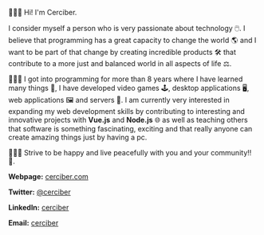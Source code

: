 🙋🏻‍♂️ Hi! I'm Cerciber.

I consider myself a person who is very passionate about technology 🖱️. I believe that programming has a great capacity to change the world 🌎 and I want to be part of that change by creating incredible products 🛠️ that contribute to a more just and balanced world in all aspects of life ⚖️.

👨🏻‍💻 I got into programming for more than 8 years where I have learned many things 🧠, I have developed video games 🕹️, desktop applications 🖥️, web applications 🖼️ and servers 💭. I am currently very interested in expanding my web development skills by contributing to interesting and innovative projects with **Vue.js** and **Node.js** 🌐 as well as teaching others that software is something fascinating, exciting and that really anyone can create amazing things just by having a pc.

🙇🏻‍♂️ Strive to be happy and live peacefully with you and your community!! 🤗. 

**Webpage:** [cerciber.com](https://cerciber.com/)

**Twitter:** [@cerciber](https://twitter.com/cerciber)

**LinkedIn:** [cerciber](https://www.linkedin.com/in/cerciber/)

**Email:** [cerciber](contact@cerciber.com)
